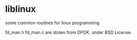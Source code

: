 # liblinux
some common routines for linux programming

fd_man.h fd_man.c are stolen from DPDK, under BSD License.
